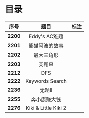 # 目录

| 序号 | 题目 | 标注 |
| :-: | :-: | :-: |
| **2200** | Eddy's AC难题 |  |
| **2201** | 熊猫阿波的故事 |  |
| **2202** | 最大三角形 |  |
| **2203** | 亲和串 |  |
| **2212** | DFS |  |
| **2222** | Keywords Search |  |
| **2236** | 无题II |  |
| **2255** | 奔小康赚大钱 |  |
| **2276** | Kiki & Little Kiki 2 |  |
